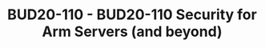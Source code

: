 ---
categories:
- bud20
image:
  featured: 'true'
  path: https://static.linaro.org/connect/bud20/images/BUD20-110.png
session_id: BUD20-110
session_speakers:
- speaker_bio: Stuart Yoder is a Principal System Architect in the Architecture and
    Technology Group at Arm. His area of focus is platform security for infrastructure
    system (e.g. servers, edge) and he is responsible for the Server Base Security
    Guide specification. He represents Arm in the Trusted Computing Group and Open
    Compute Project's security working group. Prior to joining Arm in 2017 he held
    positions in systems software and architecture at NXP/Freescale, Intel, Dell,
    Parthus Technologies, Siemens, Motorola, and IBM.
  speaker_company: Arm
  speaker_image: http://avatars.sched.co/9/18/7250025/avatar.jpg.320x320px.jpg?4e8
  speaker_name: Stuart Yoder
  speaker_position: Principal System Architect
  speaker_role: attendee, speaker
session_track: Security
tag: session
tags: Security
title: BUD20-110 - BUD20-110 Security for Arm Servers (and beyond)
---
